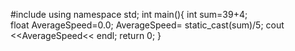 #include<iostream>
using namespace std;
int main(){
int sum=39+4;	
float AverageSpeed=0.0;
AverageSpeed= static_cast<float>(sum)/5;
cout <<AverageSpeed<<
endl;
return 0;
}

